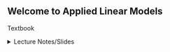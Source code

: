 ## Welcome to Applied Linear Models

Textbook 

<details>
<summary>Lecture Notes/Slides</summary>
<br>
  
* [00 - Linear Models Intro](00_LinearModels_Intro.html)
* [01 - Introduction to R](/01_Introduction_to_R.nb.html)
* [02 - Summary Graphs](/02_SummaryGraphs.html)
* [03 - Residual Sum of Squares](/03_RSS.html)

</details>
